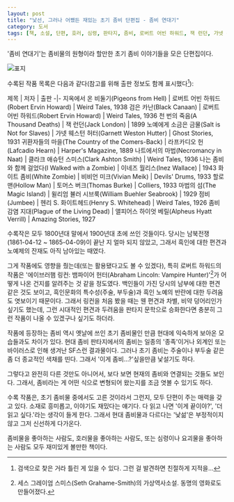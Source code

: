 ```yaml
---
layout: post
title: "낯선, 그러나 어쨌든 재밌는 초기 좀비 단편집 - 좀비 연대기"
category: 도서
tags: [책, 소설, 단편, 호러, 심령, 판타지, 좀비, 로버트 어빈 하워드, 잭 런던, 가넷 웨스턴 허터, 라프카디오 헌, 클라크 애슈턴 스미스, 이네즈 월리스, 비비언 미크, 토머스 버크, 윌리엄 뷸러 시브룩, 헨리 S. 화이트헤드, 앨피어스 하이엇 베릴, 정진영, 책세상, 서평]
---
```


'좀비 연대기'는 좀비물의 원형이라 할만한 초기 좀비 이야기들을 모은 단편집이다.

![표지](https://lh3.googleusercontent.com/-PMcdN2364vA/WZxSo39GdaI/AAAAAAAAWY8/zyyq_V2Pr14PZp06nVE3lVt5F76xxBxbQCE0YBhgL/s480/best-zombie-stories-book-3d.jpg)

수록된 작품 목록은 다음과 같다(참고를 위해 출판 정보도 함께 표시했다[^1]):

제목 | 저자 | 출판
-|-
지옥에서 온 비둘기(Pigeons from Hell) | 로버트 어빈 하워드(Robert Ervin Howard) | Weird Tales, 1938
검은 카난(Black Canaan) | 로버트 어빈 하워드(Robert Ervin Howard) | Weird Tales, 1936
천 번의 죽음(A Thousand Deaths) | 잭 런던(Jack London) | 1899
노예에게 소금은 금물(Salt is Not for Slaves) | 가넷 웨스턴 허터(Garnett Weston Hutter) | Ghost Stories, 1931
귀환자들의 마을(The Country of the Comers-Back) | 라프카디오 헌(Lafcadio Hearn) | Harper's Magazine, 1889
나트에서의 마법(Necromancy in Naat) | 클라크 애슈턴 스미스(Clark Ashton Smith) | Weird Tales, 1936
나는 좀비와 함께 걸었다(I Walked with a Zombie) | 이네즈 월리스(Inez Wallace) | 1943
화이트 좀비(White Zombie) | 비비언 미크(Vivian Meik) | Devils' Drums, 1933
할로 맨(Hollow Man) | 토머스 버크(Thomas Burke) | Colliers, 1933
마법의 섬(The Magic Island) | 윌리엄 뷸러 시브룩(William Buehler Seabrook) | 1929
점비(Jumbee) | 헨리 S. 화이트헤드(Henry S. Whitehead) | Weird Tales, 1926
좀비 감염 지대(Plague of the Living Dead) | 앨피어스 하이엇 베릴(Alpheus Hyatt Verrill) | Amazing Stories, 1927

[^1]: 검색으로 찾은 거라 틀린 게 있을 수 있다. 그런 걸 발견하면 친절하게 지적을...

수록작은 모두 1800년대 말에서 1900년대 초에 쓰인 것들이다.
당시는 남북전쟁(1861-04-12 ~ 1865-04-09)이 끝난 지 얼마 되지 않았고,
그래서 흑인에 대한 편견과 노예제의 잔재도 아직 남아있는 때였다.

그게 작품에도 영향을 줬는데(또는 활용됐다고도 볼 수 있겠다),
특히 로버트 하워드의 작품은 '에이브러햄 링컨: 뱀파이어 헌터(Abraham Lincoln: Vampire Hunter)'[^2]가 어떻게 나온 건지를 알려주는 것 같을 정도였다.
백인들이 가진 당시의 남부에 대한 편견 같은 것도 보이고,
흑인문화의 특수성(주술, 부두술)과 흑인 노예의 반란에 대한 두려움도 엿보이기 때문이다.
그래서 링컨을 처음 봤을 때는 웬 편견과 차별, 비약 덩어리인가 싶기도 했는데,
그런 시대적인 편견과 두려움을 판타지 문학으로 승화한다면
충분히 그런 작품이 나올 수 있겠구나 싶기도 하더라.

[^2]: 세스 그레이엄 스미스(Seth Grahame-Smith)의 가상역사소설. 동명의 영화로도 만들어졌다.

작품에 등장하는 좀비 역시 옛날에 쓰인 초기 좀비물인 만큼
현대에 익숙하게 보아온 모습들과도 차이가 있다.
현대 좀비 판타지에서의 좀비는 일종의 '종족'이거나
외계인 또는 바이러스로 인해 생겨난 SF스런 결과물이다.
그러나 초기 좀비는 주술이나 부두술 같은 좀 더 종교적인 색채를 띤다.
그래서 '이게 좀비...?'싶을만큼 낯설기도 하다.

그렇다고 완전히 다른 것만도 아니어서,
보다 보면 현재의 좀비와 연결되는 것들도 보인다.
그래서, 좀비라는 게 어떤 식으로 변형되어 왔는지를 조금 엿볼 수 있기도 하다.

수록 작품은, 초기 좀비물 중에서도 고른 것이라서 그런지,
모두 단편이 주는 매력을 갖고 있다.
소재로 흥미롭고, 이야기도 재밌다는 얘기다.
다 읽고 나면 '이게 끝이야?', '더 읽고 싶다.'라는 생각이 들게 한다.
그래서 현대 좀비물과 다르다는 '낯섦'은 부정적이지 않고 그저 신선하게 다가온다.

좀비물을 좋아하는 사람도,
호러물을 좋아하는 사람도,
또는 심령이나 요괴물을 좋아하는 사람도 모두 재미있게 볼만한 책이다.
